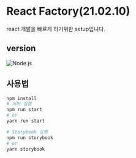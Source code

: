 # React Factory(21.02.10)

react 개발을 빠르게 하기위한 setup입니다.

## version

![Node.js](https://img.shields.io/badge/Node.js-12.19.0-%23339933)

## 사용법

```bash
npm install
# 서버 실행
npm run start
# or
yarn run start

# Storybook 실행
npm run storybook
# or
yarn storybook
```
